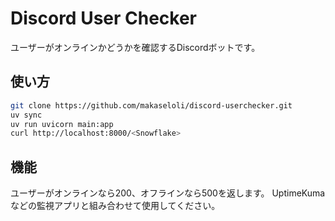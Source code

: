 # Discord User Checker
ユーザーがオンラインかどうかを確認するDiscordボットです。
## 使い方
```sh
git clone https://github.com/makaseloli/discord-userchecker.git
uv sync
uv run uvicorn main:app
curl http://localhost:8000/<Snowflake>
```

## 機能
ユーザーがオンラインなら200、オフラインなら500を返します。
UptimeKumaなどの監視アプリと組み合わせて使用してください。
